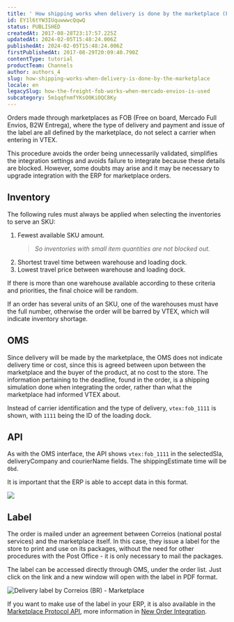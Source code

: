 ```yaml
---
title: ' How shipping works when delivery is done by the marketplace (FOB)'
id: EY1l6tYW3IUquwwwcQqwQ
status: PUBLISHED
createdAt: 2017-08-28T23:17:57.225Z
updatedAt: 2024-02-05T15:48:24.006Z
publishedAt: 2024-02-05T15:48:24.006Z
firstPublishedAt: 2017-08-29T20:09:40.790Z
contentType: tutorial
productTeam: Channels
author: authors_4
slug: how-shipping-works-when-delivery-is-done-by-the-marketplace
locale: en
legacySlug: how-the-freight-fob-works-when-mercado-envios-is-used
subcategory: 5m1qqfnmfYKsO0KiOQC8Ky
---
```


Orders made through marketplaces as FOB (Free on board, Mercado Full Envios, B2W Entrega), where the type of delivery and payment and issue of the label are all defined by the marketplace, do not select a carrier when entering in VTEX.

This procedure avoids the order being unnecessarily validated, simplifies the integration settings and avoids failure to integrate because these details are blocked. However, some doubts may arise and it may be necessary to upgrade integration with the ERP for marketplace orders.

## Inventory 

The following rules must always be applied when selecting the inventories to serve an SKU:

1. Fewest available SKU amount.
    > _So inventories with small item quantities are not blocked out._ 
2. Shortest travel time between warehouse and loading dock.
3. Lowest travel price between warehouse and loading dock.

If there is more than one warehouse available according to these criteria and priorities, the final choice will be random.

If an order has several units of an SKU, one of the warehouses must have the full number, otherwise the order will be barred by VTEX, which will indicate inventory shortage.

## OMS

Since delivery will be made by the marketplace, the OMS does not indicate delivery time or cost, since this is agreed between upon between the marketplace and the buyer of the product, at no cost to the store. The information pertaining to the deadline, found in the order, is a shipping simulation done when integrating the order, rather than what the marketplace had informed VTEX about.

Instead of carrier identification and the type of delivery, `vtex:fob_1111` is shown, with `1111` being the ID of the loading dock.

## API

As with the OMS interface, the API shows `vtex:fob_1111` in the selectedSla, deliveryCompany and courierName fields. The shippingEstimate time will be `0bd`.

It is important that the ERP is able to accept data in this format.

![](//images.ctfassets.net/alneenqid6w5/5jPtBeUPHCUvgMco9FoKuZ/add1ce05e78a216f0aa7074c3ae4d444/slack-imgs.com.png)

## Label

The order is mailed under an agreement between Correios (national postal services) and the marketplace itself. In this case, they issue a label for the store to print and use on its packages, without the need for other procedures with the Post Office - it is only necessary to mail the packages.

The label can be accessed directly through OMS, under the order list. Just click on the link and a new window will open with the label in PDF format.

![Delivery label by Correios (BR) - Marketplace](//images.ctfassets.net/alneenqid6w5/3Xc7eqzjetqNwScoZxkWOK/4b1c70652ae5dc8248c829527d733c65/Screen_Shot_2020-03-25_at_11.43.43.png)

If you want to make use of the label in your ERP, it is also available in the [Marketplace Protocol API](https://developers.vtex.com/docs/api-reference/marketplace-protocol-external-marketplace-orders#post-/api/order-integration/orders), more information in [New Order Integration](https://developers.vtex.com/docs/guides/external-marketplace-integration-collect-orders#scenario-12-order-with-tracking-hints).

